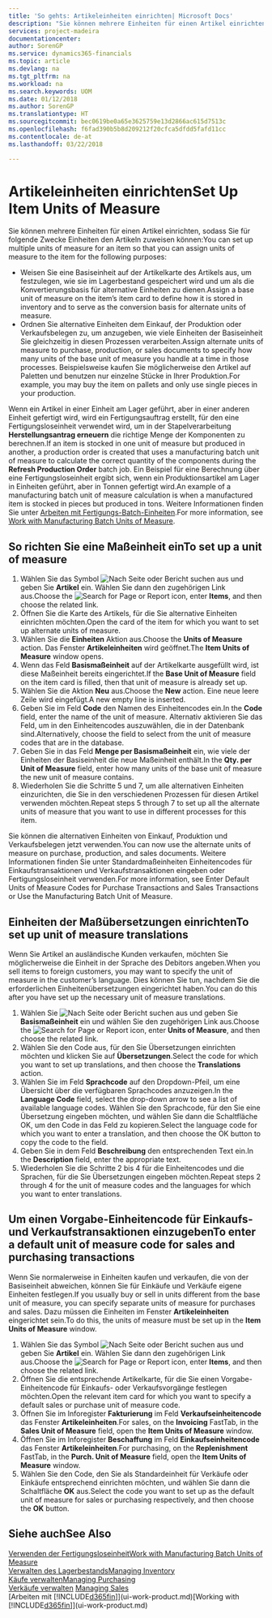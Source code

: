 ```yaml
---
title: 'So gehts: Artikeleinheiten einrichten| Microsoft Docs'
description: "Sie können mehrere Einheiten für einen Artikel einrichten, sodass Sie für Einheiten den Artikeln zuweisen können."
services: project-madeira
documentationcenter: 
author: SorenGP
ms.service: dynamics365-financials
ms.topic: article
ms.devlang: na
ms.tgt_pltfrm: na
ms.workload: na
ms.search.keywords: UOM
ms.date: 01/12/2018
ms.author: SorenGP
ms.translationtype: HT
ms.sourcegitcommit: bec0619be0a65e3625759e13d2866ac615d7513c
ms.openlocfilehash: f6fad390b5b8d209212f20cfca5dfdd5fafd11cc
ms.contentlocale: de-at
ms.lasthandoff: 03/22/2018

---
```

# <a name="set-up-item-units-of-measure"></a><span data-ttu-id="e06a1-103">Artikeleinheiten einrichten</span><span class="sxs-lookup"><span data-stu-id="e06a1-103">Set Up Item Units of Measure</span></span>
<span data-ttu-id="e06a1-104">Sie können mehrere Einheiten für einen Artikel einrichten, sodass Sie für folgende Zwecke Einheiten den Artikeln zuweisen können:</span><span class="sxs-lookup"><span data-stu-id="e06a1-104">You can set up multiple units of measure for an item so that you can assign units of measure to the item for the following purposes:</span></span>

- <span data-ttu-id="e06a1-105">Weisen Sie eine Basiseinheit auf der Artikelkarte des Artikels aus, um festzulegen, wie sie im Lagerbestand gespeichert wird und um als die Konvertierungsbasis für alternative Einheiten zu dienen.</span><span class="sxs-lookup"><span data-stu-id="e06a1-105">Assign a base unit of measure on the item’s item card to define how it is stored in inventory and to serve as the conversion basis for alternate units of measure.</span></span>
- <span data-ttu-id="e06a1-106">Ordnen Sie alternative Einheiten dem Einkauf, der Produktion oder Verkaufsbelegen zu, um anzugeben, wie viele Einheiten der Basiseinheit Sie gleichzeitig in diesen Prozessen verarbeiten.</span><span class="sxs-lookup"><span data-stu-id="e06a1-106">Assign alternate units of measure to purchase, production, or sales documents to specify how many units of the base unit of measure you handle at a time in those processes.</span></span> <span data-ttu-id="e06a1-107">Beispielsweise kaufen Sie möglicherweise den Artikel auf Paletten und benutzen nur einzelne Stücke in Ihrer Produktion.</span><span class="sxs-lookup"><span data-stu-id="e06a1-107">For example, you may buy the item on pallets and only use single pieces in your production.</span></span>

<span data-ttu-id="e06a1-108">Wenn ein Artikel in einer Einheit am Lager geführt, aber in einer anderen Einheit gefertigt wird, wird ein Fertigungsauftrag erstellt, für den eine Fertigungsloseinheit verwendet wird, um in der Stapelverarbeitung **Herstellungsantrag erneuern** die richtige Menge der Komponenten zu berechnen.</span><span class="sxs-lookup"><span data-stu-id="e06a1-108">If an item is stocked in one unit of measure but produced in another, a production order is created that uses a manufacturing batch unit of measure to calculate the correct quantity of the components during the **Refresh Production Order** batch job.</span></span> <span data-ttu-id="e06a1-109">Ein Beispiel für eine Berechnung über eine Fertigungsloseinheit ergibt sich, wenn ein Produktionsartikel am Lager in Einheiten geführt, aber in Tonnen gefertigt wird.</span><span class="sxs-lookup"><span data-stu-id="e06a1-109">An example of a manufacturing batch unit of measure calculation is when a manufactured item is stocked in pieces but produced in tons.</span></span> <span data-ttu-id="e06a1-110">Weitere Informationen finden Sie unter [Arbeiten mit Fertigungs-Batch-Einheiten](production-how-to-use-the-manufacturing-batch-unit-of-measure.md).</span><span class="sxs-lookup"><span data-stu-id="e06a1-110">For more information, see [Work with Manufacturing Batch Units of Measure](production-how-to-use-the-manufacturing-batch-unit-of-measure.md).</span></span>

## <a name="to-set-up-a-unit-of-measure"></a><span data-ttu-id="e06a1-111">So richten Sie eine Maßeinheit ein</span><span class="sxs-lookup"><span data-stu-id="e06a1-111">To set up a unit of measure</span></span>
1. <span data-ttu-id="e06a1-112">Wählen Sie das Symbol ![Nach Seite oder Bericht suchen](media/ui-search/search_small.png "Nach Seite oder Bericht suchen") aus und geben Sie **Artikel** ein. Wählen Sie dann den zugehörigen Link aus.</span><span class="sxs-lookup"><span data-stu-id="e06a1-112">Choose the ![Search for Page or Report](media/ui-search/search_small.png "Search for Page or Report icon") icon, enter **Items**, and then choose the related link.</span></span>
2. <span data-ttu-id="e06a1-113">Öffnen Sie die Karte des Artikels, für die Sie alternative Einheiten einrichten möchten.</span><span class="sxs-lookup"><span data-stu-id="e06a1-113">Open the card of the item for which you want to set up alternate units of measure.</span></span>
3. <span data-ttu-id="e06a1-114">Wählen Sie die **Einheiten** Aktion aus.</span><span class="sxs-lookup"><span data-stu-id="e06a1-114">Choose the **Units of Measure** action.</span></span> <span data-ttu-id="e06a1-115">Das Fenster **Artikeleinheiten** wird geöffnet.</span><span class="sxs-lookup"><span data-stu-id="e06a1-115">The **Item Units of Measure** window opens.</span></span>
4. <span data-ttu-id="e06a1-116">Wenn das Feld **Basismaßeinheit** auf der Artikelkarte ausgefüllt wird, ist diese Maßeinheit bereits eingerichtet.</span><span class="sxs-lookup"><span data-stu-id="e06a1-116">If the **Base Unit of Measure** field on the item card is filled, then that unit of measure is already set up.</span></span>
5. <span data-ttu-id="e06a1-117">Wählen Sie die Aktion **Neu** aus.</span><span class="sxs-lookup"><span data-stu-id="e06a1-117">Choose the **New** action.</span></span> <span data-ttu-id="e06a1-118">Eine neue leere Zeile wird eingefügt.</span><span class="sxs-lookup"><span data-stu-id="e06a1-118">A new empty line is inserted.</span></span>
6. <span data-ttu-id="e06a1-119">Geben Sie im Feld **Code** den Namen des Einheitencodes ein.</span><span class="sxs-lookup"><span data-stu-id="e06a1-119">In the **Code** field, enter the name of the unit of measure.</span></span> <span data-ttu-id="e06a1-120">Alternativ aktivieren Sie das Feld, um in den Einheitencodes auszuwählen, die in der Datenbank sind.</span><span class="sxs-lookup"><span data-stu-id="e06a1-120">Alternatively, choose the field to select from the unit of measure codes that are in the database.</span></span>
7. <span data-ttu-id="e06a1-121">Geben Sie in das Feld **Menge per Basismaßeinheit** ein, wie viele der Einheiten der Basiseinheit die neue Maßeinheit enthält.</span><span class="sxs-lookup"><span data-stu-id="e06a1-121">In the **Qty. per Unit of Measure** field, enter how many units of the base unit of measure the new unit of measure contains.</span></span>
8. <span data-ttu-id="e06a1-122">Wiederholen Sie die Schritte 5 und 7, um alle alternativen Einheiten einzurichten, die Sie in den verschiedenen Prozessen für diesen Artikel verwenden möchten.</span><span class="sxs-lookup"><span data-stu-id="e06a1-122">Repeat steps 5 through 7 to set up all the alternate units of measure that you want to use in different processes for this item.</span></span>

<span data-ttu-id="e06a1-123">Sie können die alternativen Einheiten von Einkauf, Produktion und Verkaufsbelegen jetzt verwenden.</span><span class="sxs-lookup"><span data-stu-id="e06a1-123">You can now use the alternate units of measure on purchase, production, and sales documents.</span></span> <span data-ttu-id="e06a1-124">Weitere Informationen finden Sie unter Standardmaßeinheiten Einheitencodes für Einkaufstransaktionen und Verkaufstransaktionen eingeben oder Fertigungsloseinheit verwenden.</span><span class="sxs-lookup"><span data-stu-id="e06a1-124">For more information, see Enter Default Units of Measure Codes for Purchase Transactions and Sales Transactions or Use the Manufacturing Batch Unit of Measure.</span></span>

## <a name="to-set-up-unit-of-measure-translations"></a><span data-ttu-id="e06a1-125">Einheiten der Maßübersetzungen einrichten</span><span class="sxs-lookup"><span data-stu-id="e06a1-125">To set up unit of measure translations</span></span>
<span data-ttu-id="e06a1-126">Wenn Sie Artikel an ausländische Kunden verkaufen, möchten Sie möglicherweise die Einheit in der Sprache des Debitors angeben.</span><span class="sxs-lookup"><span data-stu-id="e06a1-126">When you sell items to foreign customers, you may want to specify the unit of measure in the customer’s language.</span></span> <span data-ttu-id="e06a1-127">Dies können Sie tun, nachdem Sie die erforderlichen Einheitenübersetzungen eingerichtet haben.</span><span class="sxs-lookup"><span data-stu-id="e06a1-127">You can do this after you have set up the necessary unit of measure translations.</span></span>

1. <span data-ttu-id="e06a1-128">Wählen Sie ![Nach Seite oder Bericht suchen](media/ui-search/search_small.png "Symbol nach Seite oder Bericht suchen") aus und geben Sie **Basismaßeinheit** ein und wählen Sie den zugehörigen Link aus.</span><span class="sxs-lookup"><span data-stu-id="e06a1-128">Choose the ![Search for Page or Report](media/ui-search/search_small.png "Search for Page or Report icon") icon, enter **Units of Measure**, and then choose the related link.</span></span>
2. <span data-ttu-id="e06a1-129">Wählen Sie den Code aus, für den Sie Übersetzungen einrichten möchten und klicken Sie auf **Übersetzungen**.</span><span class="sxs-lookup"><span data-stu-id="e06a1-129">Select the code for which you want to set up translations, and then choose the **Translations** action.</span></span>
3. <span data-ttu-id="e06a1-130">Wählen Sie im Feld **Sprachcode** auf den Dropdown-Pfeil, um eine Übersicht über die verfügbaren Sprachcodes anzuzeigen.</span><span class="sxs-lookup"><span data-stu-id="e06a1-130">In the **Language Code** field, select the drop-down arrow to see a list of available language codes.</span></span> <span data-ttu-id="e06a1-131">Wählen Sie den Sprachcode, für den Sie eine Übersetzung eingeben möchten, und wählen Sie dann die Schaltfläche OK, um den Code in das Feld zu kopieren.</span><span class="sxs-lookup"><span data-stu-id="e06a1-131">Select the language code for which you want to enter a translation, and then choose the OK button to copy the code to the field.</span></span>
4. <span data-ttu-id="e06a1-132">Geben Sie in dem Feld **Beschreibung** den entsprechenden Text ein.</span><span class="sxs-lookup"><span data-stu-id="e06a1-132">In the **Description** field, enter the appropriate text.</span></span>
5. <span data-ttu-id="e06a1-133">Wiederholen Sie die Schritte 2 bis 4 für die Einheitencodes und die Sprachen, für die Sie Übersetzungen eingeben möchten.</span><span class="sxs-lookup"><span data-stu-id="e06a1-133">Repeat steps 2 through 4 for the unit of measure codes and the languages for which you want to enter translations.</span></span>

## <a name="to-enter-a-default-unit-of-measure-code-for-sales-and-purchasing-transactions"></a><span data-ttu-id="e06a1-134">Um einen Vorgabe-Einheitencode für Einkaufs- und Verkaufstransaktionen einzugeben</span><span class="sxs-lookup"><span data-stu-id="e06a1-134">To enter a default unit of measure code for sales and purchasing transactions</span></span>
<span data-ttu-id="e06a1-135">Wenn Sie normalerweise in Einheiten kaufen und verkaufen, die von der Basiseinheit abweichen, können Sie für Einkäufe und Verkäufe eigene Einheiten festlegen.</span><span class="sxs-lookup"><span data-stu-id="e06a1-135">If you usually buy or sell in units different from the base unit of measure, you can specify separate units of measure for purchases and sales.</span></span> <span data-ttu-id="e06a1-136">Dazu müssen die Einheiten im Fenster **Artikeleinheiten** eingerichtet sein.</span><span class="sxs-lookup"><span data-stu-id="e06a1-136">To do this, the units of measure must be set up in the **Item Units of Measure** window.</span></span>

1. <span data-ttu-id="e06a1-137">Wählen Sie das Symbol ![Nach Seite oder Bericht suchen](media/ui-search/search_small.png "Nach Seite oder Bericht suchen") aus und geben Sie **Artikel** ein. Wählen Sie dann den zugehörigen Link aus.</span><span class="sxs-lookup"><span data-stu-id="e06a1-137">Choose the ![Search for Page or Report](media/ui-search/search_small.png "Search for Page or Report icon") icon, enter **Items**, and then choose the related link.</span></span>
2. <span data-ttu-id="e06a1-138">Öffnen Sie die entsprechende Artikelkarte, für die Sie einen Vorgabe-Einheitencode für Einkaufs- oder Verkaufsvorgänge festlegen möchten.</span><span class="sxs-lookup"><span data-stu-id="e06a1-138">Open the relevant item card for which you want to specify a default sales or purchase unit of measure code.</span></span>
3. <span data-ttu-id="e06a1-139">Öffnen Sie im Inforegister **Fakturierung** im Feld **Verkaufseinheitencode** das Fenster **Artikeleinheiten**.</span><span class="sxs-lookup"><span data-stu-id="e06a1-139">For sales, on the **Invoicing** FastTab, in the **Sales Unit of Measure** field, open the **Item Units of Measure** window.</span></span>
4. <span data-ttu-id="e06a1-140">Öffnen Sie im Inforegister **Beschaffung** im Feld **Einkaufseinheitencode** das Fenster **Artikeleinheiten**.</span><span class="sxs-lookup"><span data-stu-id="e06a1-140">For purchasing, on the **Replenishment** FastTab, in the **Purch. Unit of Measure** field, open the **Item Units of Measure** window.</span></span>
5. <span data-ttu-id="e06a1-141">Wählen Sie den Code, den Sie als Standardeinheit für Verkäufe oder Einkäufe entsprechend einrichten möchten, und wählen Sie dann die Schaltfläche **OK** aus.</span><span class="sxs-lookup"><span data-stu-id="e06a1-141">Select the code you want to set up as the default unit of measure for sales or purchasing respectively, and then choose the **OK** button.</span></span>

## <a name="see-also"></a><span data-ttu-id="e06a1-142">Siehe auch</span><span class="sxs-lookup"><span data-stu-id="e06a1-142">See Also</span></span>
[<span data-ttu-id="e06a1-143">Verwenden der Fertigungsloseinheit</span><span class="sxs-lookup"><span data-stu-id="e06a1-143">Work with Manufacturing Batch Units of Measure</span></span>](production-how-to-use-the-manufacturing-batch-unit-of-measure.md)  
[<span data-ttu-id="e06a1-144">Verwalten des Lagerbestands</span><span class="sxs-lookup"><span data-stu-id="e06a1-144">Managing Inventory</span></span>](inventory-manage-inventory.md)  
[<span data-ttu-id="e06a1-145">Käufe verwalten</span><span class="sxs-lookup"><span data-stu-id="e06a1-145">Managing Purchasing</span></span>](purchasing-manage-purchasing.md)  
<span data-ttu-id="e06a1-146">[Verkäufe verwalten](sales-manage-sales.md)  </span><span class="sxs-lookup"><span data-stu-id="e06a1-146">[Managing Sales](sales-manage-sales.md)  </span></span>  
<span data-ttu-id="e06a1-147">[Arbeiten mit [!INCLUDE[d365fin](includes/d365fin_md.md)]](ui-work-product.md)</span><span class="sxs-lookup"><span data-stu-id="e06a1-147">[Working with [!INCLUDE[d365fin](includes/d365fin_md.md)]](ui-work-product.md)</span></span>


